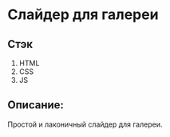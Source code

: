 # Слайдер для галереи

## Стэк
1. HTML
2. CSS
3. JS

## Описание:
Простой и лаконичный слайдер для галереи.

